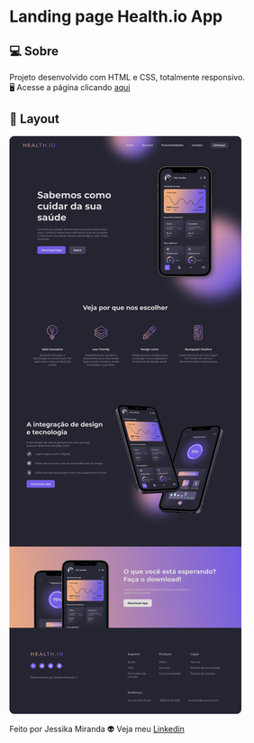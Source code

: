 # Landing page Health.io App

## 💻  Sobre
Projeto desenvolvido com HTML e CSS, totalmente responsivo.<br>
🖥️ Acesse a página clicando [aqui](https://health.io.app/)

## 🎨  Layout

<img src="/assets/Desktop.png" alt="resultado">


Feito por Jessika Miranda 👽 Veja meu [Linkedin](https://www.linkedin.com/in/jessika-miranda/)
